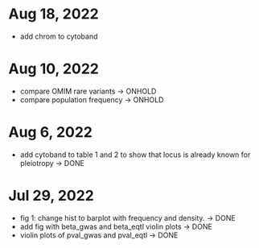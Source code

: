 # Aug 18, 2022

- add chrom to cytoband

# Aug 10, 2022

- compare OMIM rare variants -> ONHOLD
- compare population frequency -> ONHOLD

# Aug 6, 2022

- add cytoband to table 1 and 2 to show that locus is already known for pleiotropy -> DONE

# Jul 29, 2022

- fig 1: change hist to barplot with frequency and density. -> DONE
- add fig with beta_gwas and beta_eqtl violin plots -> DONE
- violin plots of pval_gwas and pval_eqtl -> DONE

